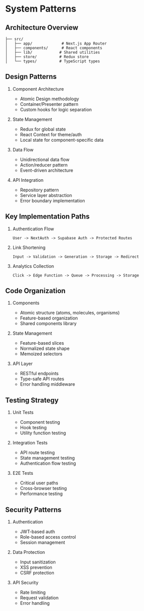 # System Patterns

## Architecture Overview

```
├── src/
│   ├── app/             # Next.js App Router
│   ├── components/      # React components
│   ├── lib/            # Shared utilities
│   ├── store/          # Redux store
│   └── types/          # TypeScript types
```

## Design Patterns

1. Component Architecture

   - Atomic Design methodology
   - Container/Presenter pattern
   - Custom hooks for logic separation

2. State Management

   - Redux for global state
   - React Context for theme/auth
   - Local state for component-specific data

3. Data Flow

   - Unidirectional data flow
   - Action/reducer pattern
   - Event-driven architecture

4. API Integration
   - Repository pattern
   - Service layer abstraction
   - Error boundary implementation

## Key Implementation Paths

1. Authentication Flow

   ```
   User -> NextAuth -> Supabase Auth -> Protected Routes
   ```

2. Link Shortening

   ```
   Input -> Validation -> Generation -> Storage -> Redirect
   ```

3. Analytics Collection
   ```
   Click -> Edge Function -> Queue -> Processing -> Storage
   ```

## Code Organization

1. Components

   - Atomic structure (atoms, molecules, organisms)
   - Feature-based organization
   - Shared components library

2. State Management

   - Feature-based slices
   - Normalized state shape
   - Memoized selectors

3. API Layer
   - RESTful endpoints
   - Type-safe API routes
   - Error handling middleware

## Testing Strategy

1. Unit Tests

   - Component testing
   - Hook testing
   - Utility function testing

2. Integration Tests

   - API route testing
   - State management testing
   - Authentication flow testing

3. E2E Tests
   - Critical user paths
   - Cross-browser testing
   - Performance testing

## Security Patterns

1. Authentication

   - JWT-based auth
   - Role-based access control
   - Session management

2. Data Protection

   - Input sanitization
   - XSS prevention
   - CSRF protection

3. API Security
   - Rate limiting
   - Request validation
   - Error handling
